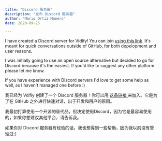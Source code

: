 ```yaml
---
title: "Discord 服务器"
description: "发布 Discord 服务器"
author: "Mario Ortiz Manero"
date: 2020-09-25

---
```


I have created a Discord server for Vidify! You can join [using this link](https://discord.gg/yfJSyPv). It's meant for quick conversations outside of GitHub, for both depelopment and user reasons.

I was initially going to use an open source alternative but decided to go for Discord because it's the easiest. If you'd like to suggest any other platform please let me know.

If you have experience with Discord servers I'd love to get some help as well, as I haven't managed one before :)

我已经为 Vdifiy 创建了一个 Discord 服务器！你可以用 [这条链接 ](https://discord.gg/yfJSyPv)来加入。它是为了在 GitHub 之外进行快速对话，出于开发和用户的原因。

我最初打算使用一个开源的替代品，但决定使用Discord，因为它是最容易使用的，如果你想建议其他平台，请告诉我。

如果你对 Discord 服务器有经验的话，我也想得到一些帮助，因为我以前没有管理过:）